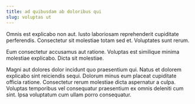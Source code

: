 ```yaml
---
title: ad quibusdam ab doloribus qui
slug: voluptas ut
---
```


Omnis est explicabo non aut. Iusto laboriosam reprehenderit cupiditate perferendis. Consectetur sit molestiae totam sed et. Voluptates sunt rerum.

Eum consectetur accusamus aut ratione. Voluptas est similique minima molestiae explicabo. Dicta sit molestiae.

Magni aut dolores dolor incidunt quo praesentium qui. Natus et dolorem explicabo sint reiciendis sequi. Dolorum minus eum placeat cupiditate officia ratione. Consectetur rerum molestiae dicta aspernatur a culpa. Voluptas temporibus vel consequatur praesentium ex omnis deleniti cum sint. Ipsa voluptatum cum ullam porro consequatur.
